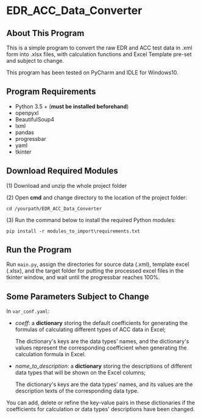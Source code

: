 # EDR_ACC_Data_Converter

## About This Program
This is a simple program to convert the raw EDR and ACC test data in .xml form into .xlsx files, with calculation functions and Excel Template pre-set and subject to change.

This program has been tested on PyCharm and IDLE for Windows10.

## Program Requirements
- Python 3.5 + (**must be installed beforehand**)
- openpyxl
- BeautifulSoup4
- lxml
- pandas
- progressbar
- yaml
- tkinter

## Download Required Modules
(1) Download and unzip the whole project folder

(2) Open **cmd** and change directory to the location of the project folder:
    
    cd /yourpath/EDR_ACC_Data_Converter

(3) Run the command below to install the required Python modules:
   
    pip install -r modules_to_import\requirements.txt

## Run the Program
Run `main.py`, assign the directories for source data (.xml), template excel (.xlsx), and the target folder for putting the processed excel files in the tkinter window, and wait until the progressbar reaches 100%.

## Some Parameters Subject to Change
In `var_conf.yaml`:

- *coeff*: a **dictionary** storing the default coefficients for generating the formulas of calculating different types of ACC data in Excel;

    The dictionary's keys are the data types' names, and the dictionary's values represent the corresponding coefficient when generating the calculation formula in Excel.
        
- *name_to_description*: a **dictionary** storing the descriptions of different data types that will be shown on the Excel columns;
        
    The dictionary's keys are the data types' names, and its values are the description texts of the corresponding data type.
        
You can add, delete or refine the key-value pairs in these dictionaries if the coefficients for calculation or data types' descriptions have been changed.
